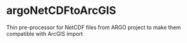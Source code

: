 # argoNetCDFtoArcGIS
Thin pre-processor for NetCDF files from ARGO project to make them compatible with ArcGIS import
